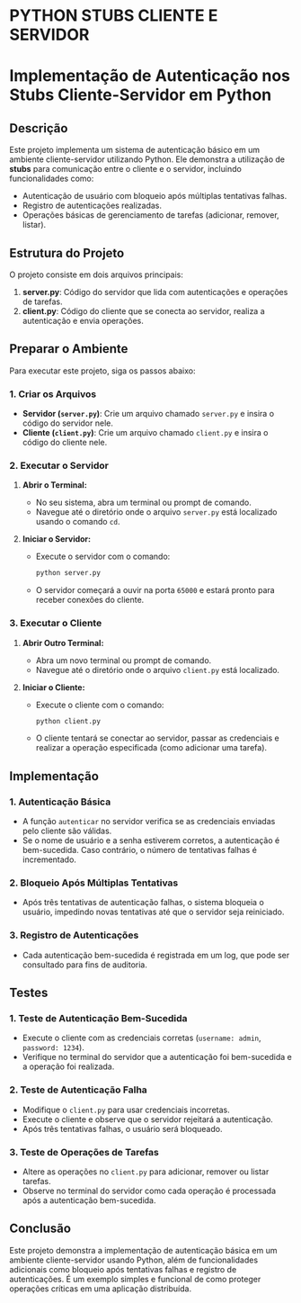 # PYTHON STUBS CLIENTE E SERVIDOR

# Implementação de Autenticação nos Stubs Cliente-Servidor em Python

## Descrição

Este projeto implementa um sistema de autenticação básico em um ambiente cliente-servidor utilizando Python. Ele demonstra a utilização de **stubs** para comunicação entre o cliente e o servidor, incluindo funcionalidades como:

- Autenticação de usuário com bloqueio após múltiplas tentativas falhas.
- Registro de autenticações realizadas.
- Operações básicas de gerenciamento de tarefas (adicionar, remover, listar).

## Estrutura do Projeto

O projeto consiste em dois arquivos principais:

1. **server.py**: Código do servidor que lida com autenticações e operações de tarefas.
2. **client.py**: Código do cliente que se conecta ao servidor, realiza a autenticação e envia operações.

## Preparar o Ambiente

Para executar este projeto, siga os passos abaixo:

### 1. Criar os Arquivos

- **Servidor (`server.py`)**: Crie um arquivo chamado `server.py` e insira o código do servidor nele.
- **Cliente (`client.py`)**: Crie um arquivo chamado `client.py` e insira o código do cliente nele.

### 2. Executar o Servidor

1. **Abrir o Terminal:**
   - No seu sistema, abra um terminal ou prompt de comando.
   - Navegue até o diretório onde o arquivo `server.py` está localizado usando o comando `cd`.
  
2. **Iniciar o Servidor:**
   - Execute o servidor com o comando:
     ```bash
     python server.py
     ```
   - O servidor começará a ouvir na porta `65000` e estará pronto para receber conexões do cliente.

### 3. Executar o Cliente

1. **Abrir Outro Terminal:**
   - Abra um novo terminal ou prompt de comando.
   - Navegue até o diretório onde o arquivo `client.py` está localizado.

2. **Iniciar o Cliente:**
   - Execute o cliente com o comando:
     ```bash
     python client.py
     ```
   - O cliente tentará se conectar ao servidor, passar as credenciais e realizar a operação especificada (como adicionar uma tarefa).

## Implementação

### 1. Autenticação Básica

- A função `autenticar` no servidor verifica se as credenciais enviadas pelo cliente são válidas. 
- Se o nome de usuário e a senha estiverem corretos, a autenticação é bem-sucedida. Caso contrário, o número de tentativas falhas é incrementado.

### 2. Bloqueio Após Múltiplas Tentativas

- Após três tentativas de autenticação falhas, o sistema bloqueia o usuário, impedindo novas tentativas até que o servidor seja reiniciado.

### 3. Registro de Autenticações

- Cada autenticação bem-sucedida é registrada em um log, que pode ser consultado para fins de auditoria.

## Testes

### 1. Teste de Autenticação Bem-Sucedida

- Execute o cliente com as credenciais corretas (`username: admin`, `password: 1234`).
- Verifique no terminal do servidor que a autenticação foi bem-sucedida e a operação foi realizada.

### 2. Teste de Autenticação Falha

- Modifique o `client.py` para usar credenciais incorretas.
- Execute o cliente e observe que o servidor rejeitará a autenticação.
- Após três tentativas falhas, o usuário será bloqueado.

### 3. Teste de Operações de Tarefas

- Altere as operações no `client.py` para adicionar, remover ou listar tarefas.
- Observe no terminal do servidor como cada operação é processada após a autenticação bem-sucedida.

## Conclusão

Este projeto demonstra a implementação de autenticação básica em um ambiente cliente-servidor usando Python, além de funcionalidades adicionais como bloqueio após tentativas falhas e registro de autenticações. É um exemplo simples e funcional de como proteger operações críticas em uma aplicação distribuída.